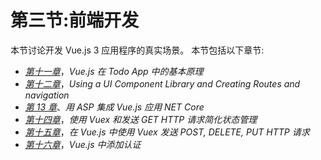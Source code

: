 # 第三节:前端开发

本节讨论开发 Vue.js 3 应用程序的真实场景。 本节包括以下章节:

*   [*第十一章*](11.html#_idTextAnchor219)，*Vue.js 在 Todo App 中的基本原理*
*   [*第十二章*](12.html#_idTextAnchor247)，*Using a UI Component Library and Creating Routes and navigation*
*   [*第 13 章*](13.html#_idTextAnchor259)、*用 ASP 集成 Vue.js 应用 NET Core*
*   [*第十四章*](14.html#_idTextAnchor265)，*使用 Vuex 和发送 GET HTTP 请求简化状态管理*
*   [*第十五章*](15.html#_idTextAnchor288)，*在 Vue.js 中使用 Vuex 发送 POST, DELETE, PUT HTTP 请求*
*   [*第十六章*](16.html#_idTextAnchor317)，*Vue.js 中添加认证*